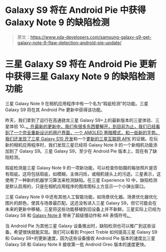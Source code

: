 # Galaxy S9 将在 Android Pie 中获得 Galaxy Note 9 的缺陷检测

> 原文：<https://www.xda-developers.com/samsung-galaxy-s9-get-galaxy-note-9-flaw-detection-android-pie-update/>

# 三星 Galaxy S9 将在 Android Pie 更新中获得三星 Galaxy Note 9 的缺陷检测功能

三星 Galaxy Note 9 在相机应用程序中有一个名为“瑕疵检测”的功能。三星 Galaxy S9 将在其 Android Pie 更新中获得该功能。

昨天，我们拿到了运行在高通骁龙三星 Galaxy S9+上的最新版本的三星体验、三星体验 10、[。在最新的更新中，我们有很多东西要解开，到目前为止，我们已经看到了一个完全重新设计的用户界面，一个 AMOLED 黑暗模式，和一些新的手势。我们还](https://www.xda-developers.com/install-android-pie-samsung-experience-10-samsung-galaxy-s9/)[发现了三星 Galaxy S10 开发](https://www.xda-developers.com/four-samsung-galaxy-s10-models-5g/)和一个[更新的三星互联网 APK](https://www.xda-developers.com/download-samsung-internet-9-0-apk/) 的证据。在玩新的相机应用程序时，我们发现三星已经将 Galaxy Note 9 的一个新相机功能添加到了 Galaxy S9。三星 Galaxy S9，至少在 Android Pie 版本上，现在有了缺陷检测。

瑕疵检测是三星 Galaxy Note 9 的一项新功能，可以检查你拍摄的每张照片是否有瑕疵。这将包括瑕疵，如模糊，主体闪烁，或相机镜头上的污迹。三星表示，这使用了一种新的机器学习算法来检测缺陷。在三星 Experience 10 中，缺陷检测是默认启用的，只是在相机应用程序的图库图标上方显示一个小弹出窗口。

三星 Galaxy Note 9 中还有其他人工智能功能，如场景优化器。场景优化器优化图片的颜色，使其与场景最匹配。这还没有进入三星 Galaxy S9，但它可能会在未来的更新中移植。三星将这些功能移植到旧设备上并不新鲜。三星实际上已经为 Galaxy S8 和 [Galaxy Note 8](https://www.xda-developers.com/samsung-galaxy-note-8-super-slow-motion-ar-emojis/) 带来了超级慢动作和 AR 表情符号[。](https://www.xda-developers.com/samsung-galaxy-s8-super-slow-motion-ar-emoji/)

当 Android Pie 为其他三星 Galaxy 设备推出时，缺陷检测也可以推广到这些设备。希望很快就能实现。我们可以看到 Project Treble 如何提高三星 Galaxy S9 和 Galaxy S9+的更新速度，因为这些设备接收 Android Pie 版本的速度比三星 Galaxy S8 和 Galaxy Note 8 接收第一批 Android Oreo 版本的速度更快。